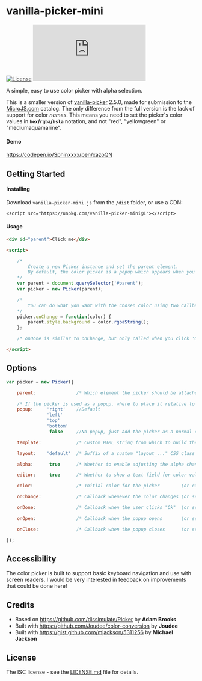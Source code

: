 # vanilla-picker-mini

[![License](https://flat.badgen.net/badge/license/ISC/green)](https://github.com/Sphinxxxx/vanilla-picker-mini/blob/master/LICENSE.md)
[![Size](https://flat.badgen.net/badgesize/gzip/sphinxxxx/vanilla-picker-mini/master/dist/vanilla-picker-mini.min.js?label=min%2Bgzip)](https://github.com/Sphinxxxx/vanilla-picker-mini/tree/master/dist)

A simple, easy to use color picker with alpha selection.

This is a smaller version of [vanilla-picker](https://vanilla-picker.js.org/) 2.5.0, made for submission to the [MicroJS.com](http://microjs.com/) catalog.
The only difference from the full version is the lack of support for color *names*. This means you need to set the picker's color values in **`hex`/`rgba`/`hsla`** notation, and not "red", "yellowgreen" or "mediumaquamarine".

#### Demo

https://codepen.io/Sphinxxxx/pen/xazoQN


## Getting Started

#### Installing

Download `vanilla-picker-mini.js` from the `/dist` folder, or use a CDN:

```
<script src="https://unpkg.com/vanilla-picker-mini@1"></script>
```

#### Usage

```html
<div id="parent">Click me</div>

<script>

    /*
        Create a new Picker instance and set the parent element.
        By default, the color picker is a popup which appears when you click the parent.
    */
    var parent = document.querySelector('#parent');
    var picker = new Picker(parent);

    /*
        You can do what you want with the chosen color using two callbacks: onChange and onDone.
    */
    picker.onChange = function(color) {
        parent.style.background = color.rgbaString();
    };

    /* onDone is similar to onChange, but only called when you click 'Ok' */

</script>
```


## Options

```javascript
var picker = new Picker({

    parent:               /* Which element the picker should be attached to */

    /* If the picker is used as a popup, where to place it relative to the parent */
    popup:     'right'    //Default
               'left'
               'top'
               'bottom'
                false     //No popup, just add the picker as a normal child element of the parent

    template:             /* Custom HTML string from which to build the picker. See /src/picker.pug for required elements and class names */

    layout:    'default'  /* Suffix of a custom "layout_..." CSS class to handle the overall arrangement of the picker elements */

    alpha:      true      /* Whether to enable adjusting the alpha channel */

    editor:     true      /* Whether to show a text field for color value editing */

    color:                /* Initial color for the picker        (or call picker.setColor()) */

    onChange:             /* Callback whenever the color changes (or set  picker.onChange) */

    onDone:               /* Callback when the user clicks "Ok"  (or set  picker.onDone) */

    onOpen:               /* Callback when the popup opens       (or set  picker.onOpen) */

    onClose:              /* Callback when the popup closes      (or set  picker.onClose) */

});
```


## Accessibility

The color picker is built to support basic keyboard navigation and use with screen readers.
I would be very interested in feedback on improvements that could be done here!


## Credits

* Based on https://github.com/dissimulate/Picker by **Adam Brooks**
* Built with https://github.com/Joudee/color-conversion by **Joudee**
* Built with https://gist.github.com/mjackson/5311256 by **Michael Jackson**


## License

The ISC license - see the [LICENSE.md](LICENSE.md) file for details.
